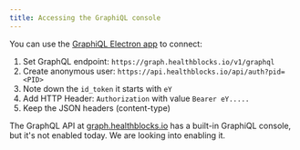 ```yaml
---
title: Accessing the GraphiQL console
---
```


You can use the [GraphiQL Electron app](https://www.electronjs.org/apps/graphiql) to connect:

1. Set GraphQL endpoint: `https://graph.healthblocks.io/v1/graphql`
2. Create anonymous user: `https://api.healthblocks.io/api/auth?pid=<PID>`
3. Note down the `id_token` it starts with `eY`
4. Add HTTP Header: `Authorization` with value `Bearer eY.....`
5. Keep the JSON headers (content-type)

The GraphQL API at [graph.healthblocks.io](http://graph.healthblocks.io) has a built-in GraphiQL console, but it's not enabled today. We are looking into enabling it.
